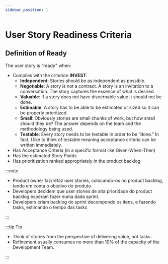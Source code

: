 ```yaml
---
sidebar_position: 1
---
```


# User Story Readiness Criteria
## Definition of Ready

The user story is "ready" when:

* Cumplies with the criterion **INVEST**:
    * **Independent**: Stories should be as independent as possible.
    * **Negotiable**: A story is not a contract. A story is an invitation to a conversation. The story captures the essence of what is desired.  
    * **Valuable**: If a story does not have discernable value it should not be done.
    * **Estimable**: A story has to be able to be estimated or sized so it can be properly prioritized.
    * **Small**: Obviously stories are small chunks of work, but how small should they be? The answer depends on the team and the methodology being used. 
    * **Testable**: Every story needs to be testable in order to be “done.”  In fact, I like to think of testable meaning acceptance criteria can be written immediately.    
* Has Acceptance Criteria (in a specific format like Given-When-Then)
* Has the estimated Story Points
* Has prioritization ranked appropriately in the product backlog 

:::note

* Product owner faz/refaz user stories, colocando-os no product backlog, tendo em conta o objetivo do produto.
* Developers decidem que user stories de alta prioridade do product backlog esperam fazer numa dada sprint.
* Developers criam backlog do sprint decompondo os itens, e fazendo tasks, estimando o tempo das tasks

:::

:::tip Tip

* Think of stories from the perspective of delivering value, not tasks.
* Refinement usually consumes no more than 10% of the capacity of the Development Team.

:::
